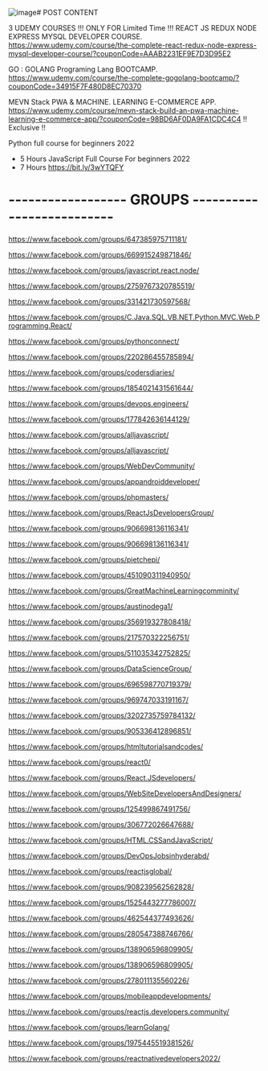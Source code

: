 ![image](https://github.com/ahmedkhalaf1996/Courses_groups/assets/37617170/6d9d0e79-7668-4bb5-a78f-327151e1ac9a)# POST CONTENT

  3 UDEMY COURSES !!! ONLY FOR Limited Time 
  !!! REACT JS REDUX NODE EXPRESS MYSQL DEVELOPER COURSE.
  https://www.udemy.com/course/the-complete-react-redux-node-express-mysql-developer-course/?couponCode=AAAB2231EF9E7D3D95E2
  
  GO : GOLANG Programing Lang BOOTCAMP.
  https://www.udemy.com/course/the-complete-gogolang-bootcamp/?couponCode=34915F7F480D8EC70370
  
  MEVN Stack PWA & MACHINE. LEARNING E-COMMERCE APP.
  https://www.udemy.com/course/mevn-stack-build-an-pwa-machine-learning-e-commerce-app/?couponCode=98BD6AF0DA9FA1CDC4C4
  !! Exclusive !!
  
  Python full course for beginners 2022 
  + 5 Hours JavaScript Full Course For beginners 2022 
  + 7 Hours https://bit.ly/3wYTQFY



#  ------------------ GROUPS -------------------------- #


https://www.facebook.com/groups/647385975711181/

https://www.facebook.com/groups/669915249871846/

https://www.facebook.com/groups/javascript.react.node/

https://www.facebook.com/groups/2759767320785519/

https://www.facebook.com/groups/331421730597568/

https://www.facebook.com/groups/C.Java.SQL.VB.NET.Python.MVC.Web.Programming.React/

https://www.facebook.com/groups/pythonconnect/

https://www.facebook.com/groups/220286455785894/

https://www.facebook.com/groups/codersdiaries/

https://www.facebook.com/groups/1854021431561644/

https://www.facebook.com/groups/devops.engineers/

https://www.facebook.com/groups/177842636144129/

https://www.facebook.com/groups/alljavascript/

https://www.facebook.com/groups/alljavascript/

https://www.facebook.com/groups/WebDevCommunity/

https://www.facebook.com/groups/appandroiddeveloper/

https://www.facebook.com/groups/phpmasters/

https://www.facebook.com/groups/ReactJsDevelopersGroup/

https://www.facebook.com/groups/906698136116341/

https://www.facebook.com/groups/906698136116341/

https://www.facebook.com/groups/pietchepi/

https://www.facebook.com/groups/451090311940950/

https://www.facebook.com/groups/GreatMachineLearningcomminity/

https://www.facebook.com/groups/austinodega1/

https://www.facebook.com/groups/356919327808418/

https://www.facebook.com/groups/217570322256751/

https://www.facebook.com/groups/511035342752825/

https://www.facebook.com/groups/DataScienceGroup/

https://www.facebook.com/groups/696598770719379/

https://www.facebook.com/groups/969747033191167/

https://www.facebook.com/groups/3202735759784132/

https://www.facebook.com/groups/905336412896851/

https://www.facebook.com/groups/htmltutorialsandcodes/

https://www.facebook.com/groups/react0/

https://www.facebook.com/groups/React.JSdevelopers/

https://www.facebook.com/groups/WebSiteDevelopersAndDesigners/

https://www.facebook.com/groups/125499867491756/

https://www.facebook.com/groups/306772026647688/

https://www.facebook.com/groups/HTML.CSSandJavaScript/

https://www.facebook.com/groups/DevOpsJobsinhyderabd/

https://www.facebook.com/groups/reactjsglobal/

https://www.facebook.com/groups/908239562562828/

https://www.facebook.com/groups/1525443277786007/

https://www.facebook.com/groups/462544377493626/

https://www.facebook.com/groups/280547388746766/

https://www.facebook.com/groups/138906596809905/

https://www.facebook.com/groups/138906596809905/

https://www.facebook.com/groups/278011135560226/

https://www.facebook.com/groups/mobileappdevelopments/

https://www.facebook.com/groups/reactjs.developers.community/

https://www.facebook.com/groups/learnGolang/

https://www.facebook.com/groups/1975445519381526/

https://www.facebook.com/groups/reactnativedevelopers2022/




















